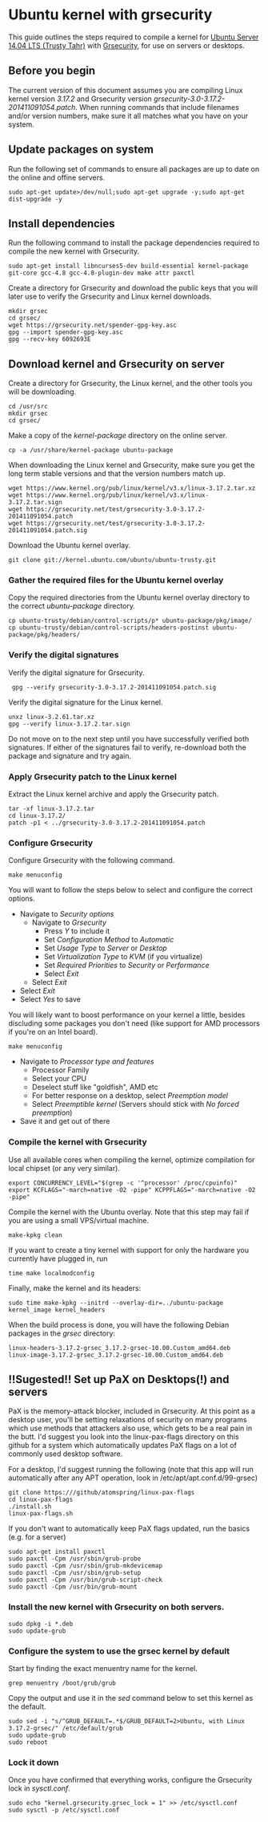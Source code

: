 Ubuntu kernel with grsecurity
=============================

This guide outlines the steps required to compile a kernel for [Ubuntu
Server 14.04 LTS (Trusty Tahr)](http://releases.ubuntu.com/14.04/)
with [Grsecurity](https://grsecurity.net/), for use on servers or desktops.

## Before you begin

The current version of this document assumes you are compiling Linux
kernel version *3.17.2* and Grsecurity version
*grsecurity-3.0-3.17.2-201411091054.patch*. When running commands that include filenames
and/or version numbers, make sure it all matches what you have on your
system.

## Update packages on system

Run the following set of commands to ensure all packages are up to date
on the online and offine servers.


```
sudo apt-get update>/dev/null;sudo apt-get upgrade -y;sudo apt-get dist-upgrade -y
```

## Install dependencies

Run the following command to install the package dependencies required
to compile the new kernel with Grsecurity.

```
sudo apt-get install libncurses5-dev build-essential kernel-package git-core gcc-4.8 gcc-4.8-plugin-dev make attr paxctl
```

Create a directory for Grsecurity and download the public keys that you
will later use to verify the Grsecurity and Linux kernel downloads.

```
mkdir grsec
cd grsec/
wget https://grsecurity.net/spender-gpg-key.asc
gpg --import spender-gpg-key.asc
gpg --recv-key 6092693E
```
## Download kernel and Grsecurity on server

Create a directory for Grsecurity, the Linux kernel, and the other tools
you will be downloading.

```
cd /usr/src
mkdir grsec
cd grsec/
```

Make a copy of the *kernel-package* directory on the online server.

```
cp -a /usr/share/kernel-package ubuntu-package
```

When downloading the Linux kernel and Grsecurity, make sure you get the
long term stable versions and that the version numbers match up.

```
wget https://www.kernel.org/pub/linux/kernel/v3.x/linux-3.17.2.tar.xz
wget https://www.kernel.org/pub/linux/kernel/v3.x/linux-3.17.2.tar.sign
wget https://grsecurity.net/test/grsecurity-3.0-3.17.2-201411091054.patch
wget https://grsecurity.net/test/grsecurity-3.0-3.17.2-201411091054.patch.sig
```

Download the Ubuntu kernel overlay.

```
git clone git://kernel.ubuntu.com/ubuntu/ubuntu-trusty.git
```
### Gather the required files for the Ubuntu kernel overlay

Copy the required directories from the Ubuntu kernel overlay directory
to the correct *ubuntu-package* directory.

```
cp ubuntu-trusty/debian/control-scripts/p* ubuntu-package/pkg/image/
cp ubuntu-trusty/debian/control-scripts/headers-postinst ubuntu-package/pkg/headers/
```

### Verify the digital signatures

Verify the digital signature for Grsecurity.

```
 gpg --verify grsecurity-3.0-3.17.2-201411091054.patch.sig 
```

Verify the digital signature for the Linux kernel.

```
unxz linux-3.2.61.tar.xz
gpg --verify linux-3.17.2.tar.sign
```

Do not move on to the next step until you have successfully verified both
signatures. If either of the signatures fail to verify, re-download both the package and signature and try again.

### Apply Grsecurity patch to the Linux kernel

Extract the Linux kernel archive and apply the Grsecurity patch.

```
tar -xf linux-3.17.2.tar
cd linux-3.17.2/
patch -p1 < ../grsecurity-3.0-3.17.2-201411091054.patch
```

### Configure Grsecurity

Configure Grsecurity with the following command.

```
make menuconfig
```

You will want to follow the steps below to select and configure the
correct options.

 * Navigate to *Security options*
   * Navigate to *Grsecurity*
     * Press *Y* to include it
     * Set *Configuration Method* to *Automatic*
     * Set *Usage Type* to *Server* or *Desktop*
     * Set *Virtualization Type* to *KVM* (if you virtualize)
     * Set *Required Priorities* to *Security* or *Performance*
     * Select *Exit*
   * Select *Exit* 
 * Select *Exit*
 * Select *Yes* to save

You will likely want to boost performance on your kernel a little, besides discluding some packages you don't need (like support for AMD processors if you're on an Intel board).
```
make menuconfig
```
* Navigate to *Processor type and features*
  * Processor Family
   * Select your CPU
  * Deselect stuff like "goldfish", AMD etc
  * For better response on a desktop, select *Preemption model*
   * Select *Preemptible kernel* (Servers should stick with *No forced preemption*)
* Save it and get out of there 

### Compile the kernel with Grsecurity

Use all available cores when compiling the kernel, optimize compilation for local chipset (or any very similar).
```
export CONCURRENCY_LEVEL="$(grep -c '^processor' /proc/cpuinfo)"
export KCFLAGS="-march=native -O2 -pipe" KCPPFLAGS="-march=native -O2 -pipe"
```


Compile the kernel with the Ubuntu overlay. Note that this step may fail
if you are using a small VPS/virtual machine.

```
make-kpkg clean
```
If you want to create a tiny kernel with support for only the hardware you currently have plugged in, run
```
time make localmodconfig
```
Finally, make the kernel and its headers:
```
sudo time make-kpkg --initrd --overlay-dir=../ubuntu-package kernel_image kernel_headers 
```

When the build process is done, you will have the following Debian
packages in the *grsec* directory:

```
linux-headers-3.17.2-grsec_3.17.2-grsec-10.00.Custom_amd64.deb
linux-image-3.17.2-grsec_3.17.2-grsec-10.00.Custom_amd64.deb
```

## !!Sugested!! Set up PaX on Desktops(!) and servers

PaX is the memory-attack blocker, included in Grsecurity. At this point as a desktop user, you'll be setting relaxations of security on many programs which use methods that attackers also use, which gets to be a real pain in the butt. I'd suggest you look into the linux-pax-flags directory on this github for a system which automatically updates PaX flags on a lot of commonly used desktop software.

For a desktop, I'd suggest running the following (note that this app will run automatically after any APT operation, look in /etc/apt/apt.conf.d/99-grsec)
```
git clone https:///github/atomspring/linux-pax-flags
cd linux-pax-flags
./install.sh
linux-pax-flags.sh
```

If you don't want to automatically keep PaX flags updated, run the basics (e.g. for a server)
```
sudo apt-get install paxctl
sudo paxctl -Cpm /usr/sbin/grub-probe
sudo paxctl -Cpm /usr/sbin/grub-mkdevicemap  
sudo paxctl -Cpm /usr/sbin/grub-setup  
sudo paxctl -Cpm /usr/bin/grub-script-check  
sudo paxctl -Cpm /usr/bin/grub-mount  
```

### Install the new kernel with Grsecurity on both servers.

```
sudo dpkg -i *.deb
sudo update-grub
```

### Configure the system to use the grsec kernel by default

Start by finding the exact menuentry name for the kernel.

```
grep menuentry /boot/grub/grub
```

Copy the output and use it in the *sed* command below to set this kernel as the default.

```
sudo sed -i "s/^GRUB_DEFAULT=.*$/GRUB_DEFAULT=2>Ubuntu, with Linux 3.17.2-grsec/" /etc/default/grub
sudo update-grub
sudo reboot
```

### Lock it down

Once you have confirmed that everything works, configure the Grsecurity
lock in *sysctl.conf*.

```
sudo echo "kernel.grsecurity.grsec_lock = 1" >> /etc/sysctl.conf
sudo sysctl -p /etc/sysctl.conf
```
